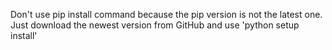 Don't use pip install command because the pip version is not the latest one.
Just download the newest version from GitHub and use 'python setup install'
